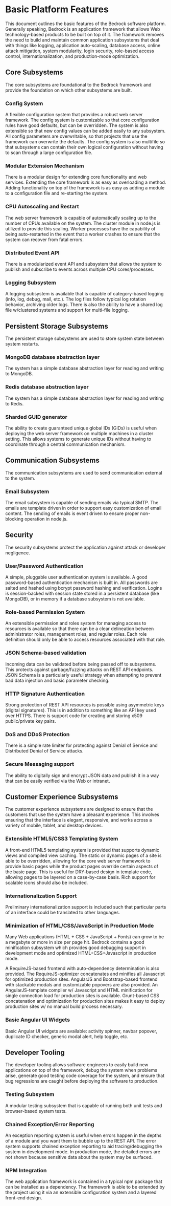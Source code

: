 # Basic Platform Features

This document outlines the basic features of the Bedrock software platform.
Generally speaking, Bedrock is an application framework that allows 
Web technology-based products to be built on top of it. The framework removes
the need to build and maintain common application subsystems that deal
with things like logging, application auto-scaling, database access, 
online attack mitigation, system modularity, login security, role-based
access control, internationalization, and production-mode optimization.

## Core Subsystems

The core subsystems are foundational to the Bedrock framework and provide
the foundation on which other subsystems are built.

### Config System

A flexible configuration system that provides a robust web server 
framework. The config system is customizable so that core 
configuration rules have good defaults, but can be overridden. The
system is also extensible so that new config values can be added easily to 
any subsystem. All config parameters are overwritable, so that projects that 
use the framework can overwrite the defaults. The config system is also
multifile so that subsystems can contain their own logical 
configuration without having to scan through a large configuration file.

### Modular Extension Mechanism

There is a modular design for extending core functionality and web 
services. Extending the core framework is as easy as overloading a 
method. Adding functionality on top of the framework is as easy as 
adding a module to a configuration file and re-starting the system.

### CPU Autoscaling and Restart

The web server framework is capable of automatically scaling up to 
the number of CPUs available on the system. The cluster module in node.js 
is utilized to provide this scaling. Worker processes have the capability 
of being auto-restarted in the event that a worker crashes to ensure that
the system can recover from fatal errors.

### Distributed Event API

There is a modularized event API and subsystem that allows the 
system to publish and subscribe to events across multiple CPU 
cores/processes.

### Logging Subsystem

A logging subsystem is available that is capable of category-based 
logging (info, log, debug, mail, etc.). The log files follow typical log 
rotation behavior, archiving older logs. There is also the ability to 
have a shared log file w/clustered systems and support for multi-file logging.

## Persistent Storage Subsystems

The persistent storage subsystems are used to store system state between
system restarts.

### MongoDB database abstraction layer

The system has a simple database abstraction layer for reading and writing 
to MongoDB.

### Redis database abstraction layer

The system has a simple database abstraction layer for reading and writing 
to Redis.

### Sharded GUID generator

The ability to create guaranteed unique global IDs (GIDs) is useful when 
deploying the web server framework on multiple machines in a cluster 
setting. This allows systems to generate unique IDs without having to
coordinate through a central communication mechanism.

## Communication Subsystems

The communication subsystems are used to send communication external to the
system.

### Email Subsystem

The email subsystem is capable of sending emails via typical SMTP. The 
emails are template driven in order to support easy customization of 
email content. The sending of emails is event driven to ensure 
proper non-blocking operation in node.js.

## Security

The security subsystems protect the application against attack or 
developer negligence.

### User/Password Authentication

A simple, pluggable user authentication system is available. A good 
password-based authentication mechanism is built in. All passwords 
are salted and hashed using bcrypt password hashing and 
verification. Logins is session-backed with session state stored in 
a persistent database (like MongoDB), or in memory if a database subsystem
is not available.

### Role-based Permission System

An extensible permission and roles system for managing access to resources 
is available so that there can be a clear delineation between 
administrator roles, management roles, and regular roles. Each role 
definition should only be able to access resources associated with that 
role.

### JSON Schema-based validation

Incoming data can be validated before being passed off to subsystems. 
This protects against garbage/fuzzing attacks on REST API endpoints. 
JSON Schema is a particularly useful strategy when attempting 
to prevent bad data injection and basic parameter checking.

### HTTP Signature Authentication

Strong protection of REST API resources is possible using 
asymmetric keys (digital signatures). This is in addition to something 
like an API key used over HTTPS. There is support code for creating 
and storing x509 public/private key pairs.

### DoS and DDoS Protection

There is a simple rate limiter for protecting against Denial of 
Service and Distributed Denial of Service attacks.

### Secure Messaging support

The ability to digitally sign and encrypt JSON data and publish it in a 
way that can be easily verified via the Web or intranet.

## Customer Experience Subsystems

The customer experience subsystems are designed to ensure that the customers
that use the system have a pleasant experience. This involves ensuring that
the interface is elegant, responsive, and works across a variety of mobile, 
tablet, and desktop devices.

### Extensible HTML5/CSS3 Templating System

A front-end HTML5 templating system is provided that supports 
dynamic views and compiled view caching. The static or dynamic pages of a 
site is able to be overridden, allowing for the core web server 
framework to provide basic pages while the product pages override certain 
aspects of the basic page. This is useful for DRY-based design in template 
code, allowing pages to be layered on a case-by-case basis. Rich support 
for scalable icons should also be included.

### Internationalization Support

Preliminary internationalization support is included such that particular 
parts of an interface could be translated to other languages.

### Minimization of HTML/CSS/JavaScript in Production Mode

Many Web applications (HTML + CSS + JavaScript + Fonts) can grow to be a 
megabyte or more in size per page hit. Bedrock contains a good 
minification subsystem which provides good debugging support in development 
mode and optimized HTML+CSS+Javascript in production mode. 

A RequireJS-based frontend with auto-dependency determination is also
provided. The RequireJS-optimizer concatenates and minifies
all Javascript for optimized production sites. AngularJS and Bootstrap-based 
frontend with stackable modals and customizable popovers are also
provided. An AngularJS-template compiler w/ Javascript and HTML minification 
for single connection load for production sites is available. Grunt-based CSS 
concatenation and optimization for production sites makes it easy to 
deploy production sites w/ no manual build process necessary.

### Basic Angular UI Widgets

Basic Angular UI widgets are available: activity spinner, navbar 
popover, duplicate ID checker, generic modal alert, help toggle, etc.

## Developer Tooling

The developer tooling allows software engineers to easily build new
applications on top of the framework, debug the system when problems arise, 
generate good testing code coverage for the system, and ensure that bug 
regressions are caught before deploying the software to production.

### Testing Subsystem

A modular testing subsystem that is capable of running both unit tests and 
browser-based system tests.

### Chained Exception/Error Reporting

An exception reporting system is useful when errors happen in the depths 
of a module and you want them to bubble up to the REST API. The error 
system supports chained exception reporting to aid tracing/debugging 
the system in development mode. In production mode, the detailed errors are
not shown because sensitive data about the system may be surfaced.

### NPM Integration

The web application framework is contained in a typical npm package 
that can be installed as a dependency. The framework is able to be 
extended by the project using it via an extensible configuration system 
and a layered front-end design.

